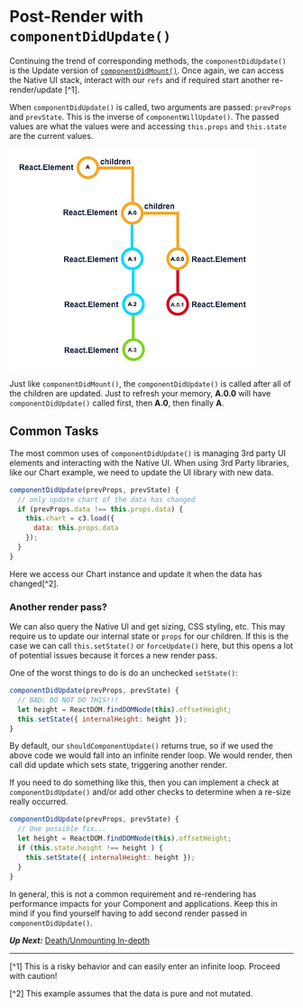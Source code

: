# Post-Render with `componentDidUpdate()`
 Continuing the trend of corresponding methods, the `componentDidUpdate()` is the Update version of [`componentDidMount()`](../birth/post_mount_with_component_did_mount.md). Once again, we can access the Native UI stack, interact with our `refs` and if required start another re-render/update [^1].
 
 When `componentDidUpdate()` is called, two arguments are passed: `prevProps` and `prevState`. This is the inverse of `componentWillUpdate()`. The passed values are what the values were and accessing `this.props` and `this.state` are the current values.
 
 ![](react-tree-update.png)
 
 Just like `componentDidMount()`, the `componentDidUpdate()` is called after all of the children are updated. Just to refresh your memory, **A.0.0** will have `componentDidUpdate()` called first, then **A.0**, then finally **A**.
 
## Common Tasks
 The most common uses of `componentDidUpdate()` is managing 3rd party UI elements and interacting with the Native UI. When using 3rd Party libraries, like our Chart example, we need to update the UI library with new data.
 
```javascript
componentDidUpdate(prevProps, prevState) {
  // only update chart of the data has changed
  if (prevProps.data !== this.props.data) {
    this.chart = c3.load({
      data: this.props.data
    });
  }
}
```

Here we access our Chart instance and update it when the data has changed[^2]. 

### Another render pass?
We can also query the Native UI and get sizing, CSS styling, etc. This may require us to update our internal state or `props` for our children. If this is the case we can call `this.setState()` or `forceUpdate()` here, but this opens a lot of potential issues because it forces a new render pass.

One of the worst things to do is do an unchecked `setState()`:

```javascript
componentDidUpdate(prevProps, prevState) {
  // BAD: DO NOT DO THIS!!!
  let height = ReactDOM.findDOMNode(this).offsetHeight;
  this.setState({ internalHeight: height });
}
```

By default, our `shouldComponentUpdate()` returns true, so if we used the above code we would fall into an infinite render loop. We would render, then call did update which sets state, triggering another render.

If you need to do something like this, then you can implement a check at  `componentDidUpdate()` and/or add other checks to determine when a re-size really occurred.

```javascript
componentDidUpdate(prevProps, prevState) {
  // One possible fix...
  let height = ReactDOM.findDOMNode(this).offsetHeight;
  if (this.state.height !== height ) {
    this.setState({ internalHeight: height });
  }
}
```

In general, this is not a common requirement and re-rendering has performance impacts for your Component and applications. Keep this in mind if you find yourself having to add second render passed in `componentDidUpdate()`.

***Up Next:*** [Death/Unmounting In-depth](../death_unmounting_indepth.md)

---
 
 [^1] This is a risky behavior and can easily enter an infinite loop. Proceed with caution!
 
 [^2] This example assumes that the data is pure and not mutated.
